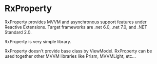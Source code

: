 # RxProperty

RxProperty provides MVVM and asynchronous support features under Reactive Extensions. Target frameworks are .net 6.0, .net 7.0, and .NET Standard 2.0.


RxProperty is very simple library.

RxProperty doesn't provide base class by ViewModel.
RxProperty can be used together other MVVM libraries like Prism, MVVMLight, etc...
